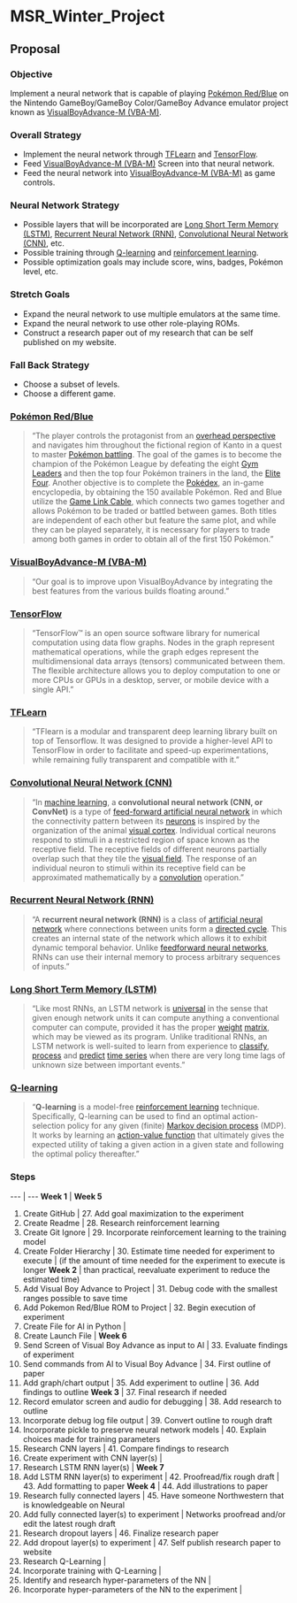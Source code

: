# MSR_Winter_Project

## Proposal
### Objective
Implement a neural network that is capable of playing [Pokémon Red/Blue](https://en.wikipedia.org/wiki/Pokémon_Red_and_Blue "Pokémon Red/Blue") on the Nintendo GameBoy/GameBoy Color/GameBoy Advance emulator project known as [VisualBoyAdvance-M (VBA-M)](https://github.com/visualboyadvance-m/visualboyadvance-m "VisualBoyAdvance-M (VBA-M)").

### Overall Strategy
* Implement the neural network through [TFLearn](http://tflearn.org/ "TFLearn") and [TensorFlow](https://www.tensorflow.org/ "TensorFlow").
* Feed [VisualBoyAdvance-M (VBA-M)](https://github.com/visualboyadvance-m/visualboyadvance-m "VisualBoyAdvance-M (VBA-M)") Screen into that neural network.
* Feed the neural network into [VisualBoyAdvance-M (VBA-M)](https://github.com/visualboyadvance-m/visualboyadvance-m "VisualBoyAdvance-M (VBA-M)") as game controls.

### Neural Network Strategy
* Possible layers that will be incorporated are [Long Short Term Memory (LSTM)](https://en.wikipedia.org/wiki/Long_short-term_memory "Long Short Term Memory (LSTM)"), [Recurrent Neural Network (RNN)](https://en.wikipedia.org/wiki/Recurrent_neural_network "Recurrent Neural Network (RNN)"), [Convolutional Neural Network (CNN)](https://en.wikipedia.org/wiki/Convolutional_neural_network "Convolutional Neural Network (CNN)"), etc.
* Possible training through [Q-learning](https://en.wikipedia.org/wiki/Q-learning "Q-learning") and [reinforcement learning](https://en.wikipedia.org/wiki/Reinforcement_learning "reinforcement learning").
* Possible optimization goals may include score, wins, badges, Pokémon level, etc.

### Stretch Goals
* Expand the neural network to use multiple emulators at the same time.
* Expand the neural network to use other role-playing ROMs.
* Construct a research paper out of my research that can be self published on my website.

### Fall Back Strategy
* Choose a subset of levels.
* Choose a different game.

### [Pokémon Red/Blue](https://en.wikipedia.org/wiki/Pokémon_Red_and_Blue "Pokémon Red/Blue")
> “The player controls the protagonist from an [overhead perspective](https://en.wikipedia.org/wiki/Top-down_perspective "overhead perspective") and navigates him throughout the fictional region of Kanto in a quest to master [Pokémon battling](https://en.wikipedia.org/wiki/Pokémon_battle "Pokémon battling"). The goal of the games is to become the champion of the Pokémon League by defeating the eight [Gym Leaders](https://en.wikipedia.org/wiki/Gym_Leaders "Gym Leaders") and then the top four Pokémon trainers in the land, the [Elite Four](https://en.wikipedia.org/wiki/Elite_Four "Elite Foure"). Another objective is to complete the [Pokédex](https://en.wikipedia.org/wiki/Pokédex "Pokédex"), an in-game encyclopedia, by obtaining the 150 available Pokémon. Red and Blue utilize the [Game Link Cable](https://en.wikipedia.org/wiki/Game_Link_Cable "Game Link Cable"), which connects two games together and allows Pokémon to be traded or battled between games. Both titles are independent of each other but feature the same plot, and while they can be played separately, it is necessary for players to trade among both games in order to obtain all of the first 150 Pokémon.”

### [VisualBoyAdvance-M (VBA-M)](https://github.com/visualboyadvance-m/visualboyadvance-m "VisualBoyAdvance-M (VBA-M)")
> “Our goal is to improve upon VisualBoyAdvance by integrating the best features from the various builds floating around.”

### [TensorFlow](https://www.tensorflow.org/ "TensorFlow")
> “TensorFlow™ is an open source software library for numerical computation using data flow graphs. Nodes in the graph represent mathematical operations, while the graph edges represent the multidimensional data arrays (tensors) communicated between them. The flexible architecture allows you to deploy computation to one or more CPUs or GPUs in a desktop, server, or mobile device with a single API.”

### [TFLearn](http://tflearn.org/ "TFLearn")
> “TFlearn is a modular and transparent deep learning library built on top of Tensorflow. It was designed to provide a higher-level API to TensorFlow in order to facilitate and speed-up experimentations, while remaining fully transparent and compatible with it.”

### [Convolutional Neural Network (CNN)](https://en.wikipedia.org/wiki/Convolutional_neural_network "Convolutional Neural Network (CNN)")
> “In [machine learning](https://en.wikipedia.org/wiki/Machine_learning "machine learning"), a **convolutional neural network (CNN, or ConvNet)** is a type of [feed-forward artificial neural network](https://en.wikipedia.org/wiki/Feedforward_neural_network "feed-forward artificial neural network") in which the connectivity pattern between its [neurons](https://en.wikipedia.org/wiki/Artificial_neuron "neurons")  is inspired by the organization of the animal [visual cortex](https://en.wikipedia.org/wiki/Visual_cortex "visual cortex"). Individual cortical neurons respond to stimuli in a restricted region of space known as the receptive field. The receptive fields of different neurons partially overlap such that they tile the [visual field](https://en.wikipedia.org/wiki/Visual_field "visual field"). The response of an individual neuron to stimuli within its receptive field can be approximated mathematically by a [convolution](https://en.wikipedia.org/wiki/Convolution "convolution") operation.”

### [Recurrent Neural Network (RNN)](https://en.wikipedia.org/wiki/Recurrent_neural_network "Recurrent Neural Network (RNN)")
> “A **recurrent neural network (RNN)** is a class of [artificial neural network](https://en.wikipedia.org/wiki/Artificial_neural_network "artificial neural network") where connections between units form a [directed cycle](https://en.wikipedia.org/wiki/Directed_cycle "directed cycle"). This creates an internal state of the network which allows it to exhibit dynamic temporal behavior. Unlike [feedforward neural networks](https://en.wikipedia.org/wiki/Feedforward_neural_networks "feedforward neural networks"), RNNs can use their internal memory to process arbitrary sequences of inputs.”

### [Long Short Term Memory (LSTM)](https://en.wikipedia.org/wiki/Long_short-term_memory "Long Short Term Memory (LSTM)")
> “Like most RNNs, an LSTM network is [universal](https://en.wikipedia.org/wiki/Turing_completeness "universl") in the sense that given enough network units it can compute anything a conventional computer can compute, provided it has the proper [weight](https://en.wikipedia.org/wiki/Weight "weight") [matrix](https://en.wikipedia.org/wiki/Matrix_(mathematics) "matrix"), which may be viewed as its program. Unlike traditional RNNs, an LSTM network is well-suited to learn from experience to [classify](https://en.wikipedia.org/wiki/Classification_in_machine_learning "classify"), [process](https://en.wikipedia.org/wiki/Computer_data_processing "process") and [predict](https://en.wikipedia.org/wiki/Predict "predict") [time series](https://en.wikipedia.org/wiki/Time_series "time series") when there are very long time lags of unknown size between important events.”

### [Q-learning](https://en.wikipedia.org/wiki/Q-learning "Q-learning")
> “**Q-learning** is a model-free [reinforcement learning](https://en.wikipedia.org/wiki/Reinforcement_learning "reinforcement learning") technique. Specifically, Q-learning can be used to find an optimal action-selection policy for any given (finite) [Markov decision process](https://en.wikipedia.org/wiki/Markov_decision_process "Markov decision process") (MDP). It works by learning an [action-value function](https://en.wikipedia.org/w/index.php?title=Action-value_function "action-value function") that ultimately gives the expected utility of taking a given action in a given state and following the optimal policy thereafter.”

### Steps
--- | ---
**Week 1** | **Week 5**
1. Create GitHub | 27. Add goal maximization to the experiment
2. Create Readme | 28. Research reinforcement learning
3. Create Git Ignore | 29. Incorporate reinforcement learning to the training model
4. Create Folder Hierarchy | 30. Estimate time needed for experiment to execute
 | (if the amount of time needed for the experiment to execute is longer
**Week 2** | than practical, reevaluate experiment to reduce the estimated time)
5. Add Visual Boy Advance to Project | 31. Debug code with the smallest ranges possible to save time
6. Add Pokemon Red/Blue ROM to Project | 32. Begin execution of experiment
7. Create File for AI in Python | 
8. Create Launch File | **Week 6**
9. Send Screen of Visual Boy Advance as input to AI | 33. Evaluate findings of experiment
10. Send commands from AI to Visual Boy Advance | 34. First outline of paper
11. Add graph/chart output | 35. Add experiment to outline
| 36. Add findings to outline
**Week 3** | 37. Final research if needed
12. Record emulator screen and audio for debugging | 38. Add research to outline
13. Incorporate debug log file output | 39. Convert outline to rough draft
14. Incorporate pickle to preserve neural network models | 40. Explain choices made for training parameters
15. Research CNN layers | 41. Compare findings to research
16. Create experiment with CNN layer(s) | 
17. Research LSTM RNN layer(s) | **Week 7**
18. Add LSTM RNN layer(s) to experiment | 42. Proofread/fix rough draft
 | 43. Add formatting to paper
**Week 4** | 44. Add illustrations to paper
19. Research fully connected layers | 45. Have someone Northwestern that is knowledgeable on Neural
20. Add fully connected layer(s) to experiment | Networks proofread and/or edit the latest rough draft
21. Research dropout layers | 46. Finalize research paper
22. Add dropout layer(s) to experiment | 47. Self publish research paper to website
23. Research Q-Learning | 
24. Incorporate training with Q-Learning | 
25. Identify and research hyper-parameters of the NN | 
26. Incorporate hyper-parameters of the NN to the experiment | 
